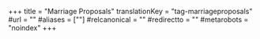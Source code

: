 +++
title = "Marriage Proposals"
translationKey = "tag-marriageproposals"
#url = ""
#aliases = [""]
#relcanonical = ""
#redirectto = ""
#metarobots = "noindex"
+++
